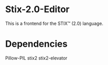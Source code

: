 # Stix-2.0-Editor
This is a frontend for the STIX™ (2.0) language.


# Dependencies
Pillow-PIL
stix2
stix2-elevator


